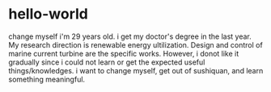 # hello-world
change myself
i'm 29 years old. 
i get my doctor's degree in the last year. My research direction is renewable energy ultilization.
Design and control of marine current turbine are the specific works.
However, i donot like it gradually since i could not learn or get the expected useful things/knowledges.
i want to change myself, get out of sushiquan, and learn something meaningful.
